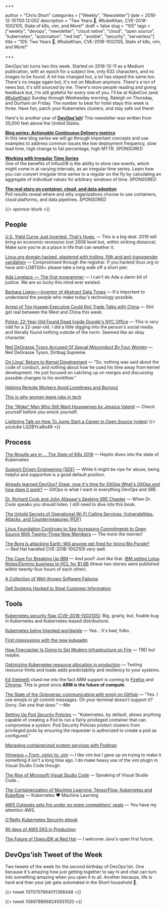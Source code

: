 +++

author = "Chris Short"
categories = ["Weekly", "Newsletter"]
date = 2018-12-10T00:12:00Z
description = "Two Years 🎂, #KubeKhan, CVE-2018-1002105, State of k8s, vim, and More!"
draft = false
slug = "105"
tags = ["weekly", "devops", "newsletter", "cloud native", "cloud", "open source", "kubernetes", "automation", "red hat", "ansible", "security", "serverless"]
title = "105: Two Years 🎂, #KubeKhan, CVE-2018-1002105, State of k8s, vim, and More!"

+++

DevOps'ish turns two this week. Started on 2016-12-11 as a Medium publication, with an epoch for a subject line, only 632 characters, and no images to be found. A lot has changed but, a lot has stayed the same too. There's no image again but, it's not on Medium anymore. There's a ton of news but, it's still sourced by me. There's more people reading and giving feedback but, I'm still grateful for every one of you. I'll be at KubeCon (and [#KubeKhan](https://twitter.com/search?q=%23KubeKhan)) Sunday through Wednesday morning, Raleigh on Thursday, and Durham on Friday. The number to beat for hotel stays this week is three. Have fun, patch your Kubernetes clusters, and stay safe out there!

Here's to another year of [**DevOps'ish**](https://devopsish.com/)! This newsletter was written from 35,000 feet above the United States.

[**Blog series: Actionable Continuous Delivery metrics**](https://www.gocd.org/tags/cd-analytics.html)  
In this new blog series we will go through important concepts and use examples to address common issues like low deployment frequency, slow lead time, high change to fail percentage, high MTTR. *SPONSORED*

[**Working with Irregular Time Series**](https://www.influxdata.com/blog/working-with-irregular-time-series/?utm_campaign=devopsish&utm_medium=partner&utm_source=email&utm_content=&utm_term=)  
One of the benefits of InfluxDB is the ability to store raw events, which might come in at varying intervals, as an irregular time series. Learn how you can convert irregular time series to a regular on the fly by calculating an aggregate of individual values for arbitrary windows of time. *SPONSORED*

[**The real story on container, cloud, and data adoption**](https://www.oreilly.com/pub/cpc/175842)  
Poll results reveal where and why organizations choose to use containers, cloud platforms, and data pipelines. *SPONSORED*

{{< sponsor-blurb >}}

## People

[U.S. Yield Curve Just Inverted. That's Huge.](https://www.bloomberg.com/opinion/articles/2018-12-03/u-s-yield-curve-just-inverted-that-s-huge) — This is a big deal. 2019 will bring an economic recession (not 2008 level but, within striking distance). Make sure you're at a place in life that can weather it.

[Linux.org domain hacked, plastered with trolling, filth and anti-transgender vandalism](https://www.theregister.co.uk/2018/12/07/linuxorg_hacked/) — Compromised through the registrar. If you hacked linux.org or have anti-LGBTQIA+ please take a long walk off a short pier.

[Ada Lovelace  —  The first programmer](https://medium.com/a-computer-of-ones-own/ada-lovelace-the-first-programmer-954c32228481) — I can't do Ada a damn bit of justice. We are so lucky this mind ever existed.

[Barbara Liskov — Inventor of Abstract Data Types](https://medium.com/a-computer-of-ones-own/barbara-liskov-inventor-of-abstract-data-types-9f8908fdcf86) — It's important to understand the  people who make today's technology possible.

[Arrest of Top Huawei Executive Could Roil Trade Talks with China](https://foreignpolicy.com/2018/12/07/arrest-of-top-huawei-executive-could-roil-trade-talks-with-china/) — Shit got real between the West and China this week.

[Police: 22-Year-Old Found Dead Inside Google's NYC Office](https://newyork.cbslocal.com/2018/12/08/22-year-old-found-dead-google/) — This is very odd for a 22-year-old. I did a little digging into the person's social media and literally found nothing outside of the norm. Seemed like an okay character.

[Neil DeGrasse Tyson Accused Of Sexual Misconduct By Four Women](https://www.buzzfeednews.com/article/azeenghorayshi/neil-degrasse-tyson-sexual-allegations-four-women) — Neil DeGrasse Tyson, Dirtbag Supreme.

[On Linus' Return to Kernel Development](https://www.linuxjournal.com/content/linus-returns-kernel-development-0) — "So, nothing was said about the code of conduct, and nothing about how he used his time away from kernel development. He just focused on catching up on merges and discussing possible changes to his workflow."

[Helping Remote Workers Avoid Loneliness and Burnout](https://hbr.org/2018/11/helping-remote-workers-avoid-loneliness-and-burnout)

[This is why women leave jobs in tech](https://www.fastcompany.com/90274067/this-is-why-women-leave-jobs-in-tech)

[The “Woke” Men Who Still Want Housewives by Jessica Valenti](https://medium.com/s/jessica-valenti/the-woke-men-who-still-want-housewives-debb2ad46aa0) — Check yourself before you wreck yourself.

[Lightning Talk on How To Jump Start a Career in Open Source (video)](http://www.schabell.org/2018/12/all-things-open-2018-lightning-talk-video.html)
{{< youtube LQ2BYca8u48 >}}

## Process

[The Results are in ... The State of K8s 2018](https://blog.heptio.com/the-results-are-in-the-state-of-k8s-2018-d25e54819416) — Heptio dives into the state of Kubernetes

[Support Driven Engineering (SDE)](http://willgallego.com/2018/12/09/support-driven-engineering-sde/) — While it might be ripe for abuse, being helpful and supportive is a good default position.

[Already learned DevOps? Great, now it's time for GitOps What's GitOps and how does it work?](https://thenextweb.com/contributors/2018/12/08/all-you-need-to-know-about-gitops/) — GitOps is what I want in everything DevOps and SRE.

[Dr. Richard Cook and John Allspaw's Seeking SRE Chapter](http://www.adaptivecapacitylabs.com/blog/2018/12/06/chapter-in-seeking-sre-sre-cognitive-work/) — When Dr. Cook speaks you should listen. I still need to dive into this book.

[The Untold Secrets of Operational Wi-Fi Calling Services:
Vulnerabilities, Attacks, and Countermeasures (PDF)](https://arxiv.org/pdf/1811.11274.pdf)

[Linux Foundation Continues to See Increasing Commitments to Open Source With Twenty-Three New Members](https://www.linuxfoundation.org/press-release/2018/11/linux-foundation-continues-to-see-increasing-commitments-to-open-source-with-twenty-three-new-members-in-october/) — The more the merrier!

[The Borg Is attacking Earth: Will anyone get fired for hiring Big Purple?](https://medium.com/@johndavidmarx/the-borg-is-attacking-earth-will-anyone-get-fired-for-hiring-big-purple-b791f2eb63a7) — Red Hat handled CVE-2018-1002105 very well.

[The Case For Breaking Up IBM](https://seekingalpha.com/article/4226183-case-breaking-ibm) — And poof! Just like that. [IBM selling Lotus Notes/Domino business to HCL for $1.8B](https://techcrunch.com/2018/12/07/ibm-selling-lotus-notes-domino-business-to-hcl-for-1-8b/) (these two stories were published within twenty-four hours of each other).

[A Collection of Well-Known Software Failures](http://www.cse.psu.edu/~gxt29/bug/softwarebug.html)

[Dell Systems Hacked to Steal Customer Information](https://www.bleepingcomputer.com/news/security/dell-systems-hacked-to-steal-customer-information/)

## Tools

[Kubernetes security flaw (CVE-2018-1002105)](https://elastisys.com/2018/12/04/kubernetes-critical-security-flaw-cve-2018-1002105/): Big, gnarly, but, fixable bug in Kubernetes and Kubernetes-based distributions.

[Kubernetes being hijacked worldwide](https://blog.binaryedge.io/2018/12/06/kubernetes-being-hijacked-worldwide/) — Yea... It's bad, folks.

[First impressions with the new kubeadm](https://elastisys.com/2018/12/05/first-impressions-with-the-new-kubeadm/)

[How Firecracker Is Going to Set Modern Infrastructure on Fire](https://thenewstack.io/how-firecracker-is-going-to-set-modern-infrastructure-on-fire/) — TBD but maybe.

[Optimizing Kubernetes resource allocation in production](https://opensource.com/article/18/12/optimizing-kubernetes-resource-allocation-production) — Testing resource limits and loads adds predictability and resiliency to your systems.

[Ed Vielmetti](https://twitter.com/worksonarm) clued me into the fact ARM support is coming to [Firefox](https://www.bleepingcomputer.com/news/software/mozilla-announces-a-native-arm64-version-of-firefox/) and [Chrome](https://www.neowin.net/news/microsoft-and-google-are-working-together-to-bring-chrome-to-windows-on-arm). This is *great* since **ARM is the future of compute**.

[The State of the Octoverse: communicating with emoji on GitHub](https://blog.github.com/2018-12-07-octoverse-emoji-on-github/) — "Yes. I use emojis in git commit messages. Oh your terminal doesn't support it? Sorry. Get one that does." —Me

[Setting Up Pod Security Policies](https://joshrosso.com/posts/setting-up-psps) — "Kubernetes, by default, allows anything capable of creating a Pod to run a fairly privileged container that can compromise a system. Pod Security Policies protect clusters from privileged pods by ensuring the requester is authorized to create a pod as configured."

[Managing containerized system services with Podman](https://developers.redhat.com/blog/2018/11/29/managing-containerized-system-services-with-podman/)

[Vimways ~ From .vimrc to .vim](https://vimways.org/2018/from-vimrc-to-vim/) — I like vim but I gave up on trying to make it something it isn't a long time ago. I do make heavy use of the vim plugin in Visual Studio Code though.

[The Rise of Microsoft Visual Studio Code](https://triplebyte.com/blog/editor-report-the-rise-of-visual-studio-code) — Speaking of Visual Studio Code...

[The Containerization of Machine Learning: TensorFlow, Kubernetes and Kubeflow](https://medium.com/datadriveninvestor/the-containerization-of-machine-learning-tensorflow-kubernetes-and-kubeflow-93bcdfb01ad5) — Kubernetes ❤️ Machine Learning

[AWS Outposts sets fire under on-prem competitors' seats](https://siliconangle.com/2018/11/30/aws-outpost-sets-fire-under-on-prem-competitors-seats-reinvent/) — You have my attention AWS.

[O'Reilly Kubernetes Security ebook](https://info.aquasec.com/kubernetes-security)

[90 days of AWS EKS in Production](https://kubedex.com/90-days-of-aws-eks-in-production/)

[The Future of OpenJDK at Red Hat](https://www.infoq.com/news/2018/11/red-hat-openjdk-gc-Nov18) — I welcome Java's open first future.

## DevOps'ish Tweet of the Week

Two tweets of the week for the second birthday of DevOps'ish. One because it's amazing how just getting together to say hi and chat can turn into something amazing when you open it to all. Another because, life is hard and then your job gets automated in the Short household 🎄.

{{< tweet 1070707964011368448 >}}

{{< tweet 1069798669245931520 >}}
